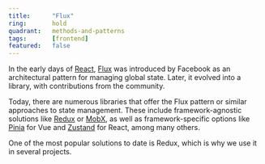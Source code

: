 ```yaml
---
title:      "Flux"
ring:       hold
quadrant:   methods-and-patterns
tags:       [frontend]
featured:   false
---
```


In the early days of [React](/languages-and-frameworks/react/), [Flux](https://github.com/facebookarchive/flux) was introduced by Facebook as an architectural pattern for managing global state. Later, it evolved into a library, with contributions from the community.

Today, there are numerous libraries that offer the Flux pattern or similar approaches to state management. These include framework-agnostic solutions like [Redux](/languages-and-frameworks/redux/) or [MobX](https://mobx.js.org/README.html), as well as framework-specific options like [Pinia](https://pinia.vuejs.org/) for Vue and [Zustand](https://docs.pmnd.rs/zustand) for React, among many others.

One of the most popular solutions to date is Redux, which is why we use it in several projects.

